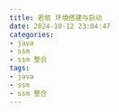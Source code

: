 ```yaml
---
title: 若依 环境搭建与启动
date: 2024-10-12 23:04:47
categories:
- java
- ssm
- ssm 整合
tags:
- java
- ssm
- ssm 整合
---
```



